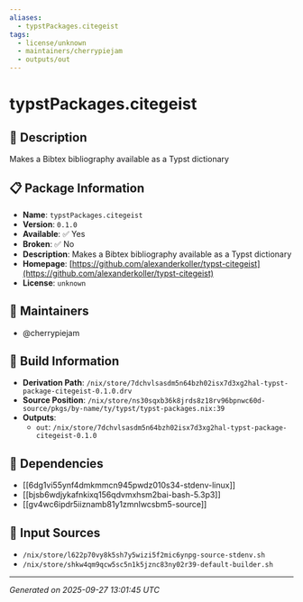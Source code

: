 ```yaml
---
aliases:
  - typstPackages.citegeist
tags:
  - license/unknown
  - maintainers/cherrypiejam
  - outputs/out
---
```


# typstPackages.citegeist

## 📝 Description

Makes a Bibtex bibliography available as a Typst dictionary

## 📋 Package Information

- **Name**: `typstPackages.citegeist`
- **Version**: `0.1.0`
- **Available**: ✅ Yes
- **Broken**: ✅ No
- **Description**: Makes a Bibtex bibliography available as a Typst dictionary
- **Homepage**: [https://github.com/alexanderkoller/typst-citegeist](https://github.com/alexanderkoller/typst-citegeist)
- **License**: `unknown`
## 👥 Maintainers

- @cherrypiejam


## 🔧 Build Information

- **Derivation Path**: `/nix/store/7dchvlsasdm5n64bzh02isx7d3xg2hal-typst-package-citegeist-0.1.0.drv`
- **Source Position**: `/nix/store/ns30sqxb36k8jrds8z18rv96bpnwc60d-source/pkgs/by-name/ty/typst/typst-packages.nix:39`
- **Outputs**:
  - `out`:  `/nix/store/7dchvlsasdm5n64bzh02isx7d3xg2hal-typst-package-citegeist-0.1.0`

## 🔗 Dependencies

- [[6dg1vi55ynf4dmkmmcn945pwdz010s34-stdenv-linux]]
- [[bjsb6wdjykafnkixq156qdvmxhsm2bai-bash-5.3p3]]
- [[gv4wc6ipdr5iiznamb81y1zmnlwcsbm5-source]]

## 📁 Input Sources

- `/nix/store/l622p70vy8k5sh7y5wizi5f2mic6ynpg-source-stdenv.sh`
- `/nix/store/shkw4qm9qcw5sc5n1k5jznc83ny02r39-default-builder.sh`

---
*Generated on 2025-09-27 13:01:45 UTC*

